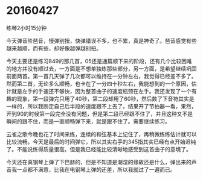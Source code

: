 # 20160427

练琴2小时15分钟

今天弹音阶琶音，慢弹别扭，快弹错误不多，也不累，真是神奇了。琶音感觉有些越来越顺，而有些，却好像越弹越别扭。

今天主要还是练习849的那几首，05还是通篇顺下来的阶段，还有几个比较困难的地方并没有顺过去，一方面是不想单独练那些部分，另一方面，是希望继续巩固前面两首。第一首几天弹了几次都可以维持在一分钟左右，我觉得已经差不多了。然而第二首，无论多么顺畅，也卡在了一分四十秒左右，我能想到的一个原因，估计就是左手的手速还不够快，因为整首曲子的速度瓶颈在左手。我还发现了一个有趣的现象，第一段弹完只用了40秒，第二段却用了60秒，然后数了下音符其实是一样的，所以我断定自己后半段的速度跟不上去了。结果开了节拍器一看，果然，开到90的时候第一段完全没有问题，但是第二段已经跟不住了，并且这种又不是瞬间的跟不住，而是一直顺畅弹下来，就是跟不住了。需要继续练习。

云雀之歌今晚也花了时间来练，连续的和弦基本上记住了，再稍微练练估计就可以比较流畅。今天是最后的时间弹它，所以其实右手的345指其实已经有点开始迟钝了。不能说练得质量很高。但是我已经能比较清晰地感受到这首曲子的意境了。

今天还在真钢琴上弹了下巴赫的，但是不知道是潮湿的缘故还是什么，弹出来的声音我一点都不满意，比我在电钢琴上弹的还差，所以我就过了一遍而已。